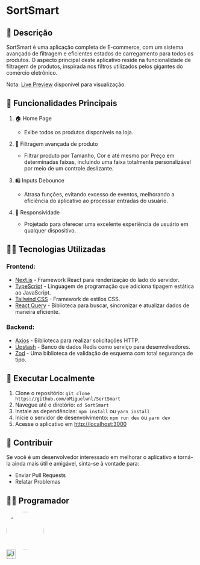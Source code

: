 
# SortSmart

## 📜 Descrição

SortSmart é uma aplicação completa de E-commerce, com um sistema avançado de filtragem e eficientes estados de carregamento para todos os produtos. O aspecto principal deste aplicativo reside na funcionalidade de filtragem de produtos, inspirada nos filtros utilizados pelos gigantes do comércio eletrônico.

Nota: [Live Preview](https://sort-smart.vercel.app/) disponível para visualização.

## 🔨 Funcionalidades Principais

1. 🏠 Home Page

   - Exibe todos os produtos disponíveis na loja.

2. 🔐 Filtragem avançada de produto

   - Filtrar produto por Tamanho, Cor e até mesmo por Preço em determinadas faixas, incluindo uma faixa totalmente personalizável por meio de um controle deslizante.

3. 🛍 Inputs Debounce

   - Atrasa funções, evitando excesso de eventos, melhorando a eficiência do aplicativo ao processar entradas do usuário.

4. 📱 Responsividade

   - Projetado para oferecer uma excelente experiência de usuário em qualquer dispositivo.

## 👩‍💻 Tecnologias Utilizadas

### Frontend:

- [Next.js](https://nextjs.org/) - Framework React para renderização do lado do servidor.
- [TypeScript](https://www.typescriptlang.org/) - Linguagem de programação que adiciona tipagem estática ao JavaScript.
- [Tailwind CSS](https://tailwindcss.com/) - Framework de estilos CSS.
- [React Query](https://react-query.tanstack.com/) - Biblioteca para buscar, sincronizar e atualizar dados de maneira eficiente.

### Backend:

- [Axios](https://axios-http.com/) - Biblioteca para realizar solicitações HTTP.
- [Upstash](https://upstash.com/) - Banco de dados Redis como serviço para desenvolvedores.
- [Zod](https://zod.dev/) - Uma biblioteca de validação de esquema com total segurança de tipo.

## 📁 Executar Localmente

1. Clone o repositório: `git clone https://github.com/oMiguelwnl/SortSmart`
2. Navegue até o diretório: `cd SortSmart`
3. Instale as dependências: `npm install` ou `yarn install`
4. Inicie o servidor de desenvolvimento: `npm run dev` ou `yarn dev`
5. Acesse o aplicativo em [http://localhost:3000](http://localhost:3000)

## 🤝 Contribuir

Se você é um desenvolvedor interessado em melhorar o aplicativo e torná-la ainda mais útil e amigável, sinta-se à vontade para:

- Enviar Pull Requests
- Relatar Problemas

## 👩‍💻 Programador

<img style="border-radius: 50%;" src="https://avatars.githubusercontent.com/u/134077780?v=4" width="100px;" alt=""/>

<div align="left">
  <a href="https://www.linkedin.com/in/miguel-rafael-almeida/" target="_blank">
    <img src="https://img.shields.io/static/v1?message=LinkedIn&logo=linkedin&label=&color=0077B5&logoColor=white&labelColor=&style=for-the-badge" height="25" alt="linkedin logo"  />
    
  </a>
</div>
